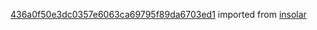 [436a0f50e3dc0357e6063ca69795f89da6703ed1](https://github.com/insolar/insolar/commit/436a0f50e3dc0357e6063ca69795f89da6703ed1) imported from [insolar](https://github.com/insolar/insolar)
